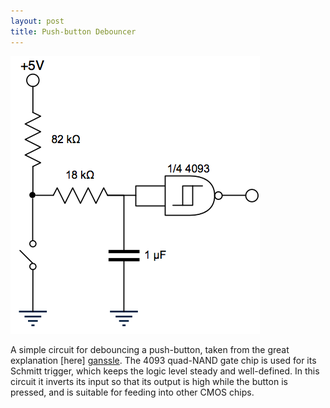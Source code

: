 ```yaml
---
layout: post
title: Push-button Debouncer
---
```


![Push-button Debouncer](/images/push_button_debouncer.png)

A simple circuit for debouncing a push-button, taken from the great explanation
[here] [ganssle]. The 4093 quad-NAND gate chip is used for its Schmitt trigger,
which keeps the logic level steady and well-defined. In this circuit it inverts
its input so that its output is high while the button is pressed, and is
suitable for feeding into other CMOS chips.

[ganssle]: http://www.ganssle.com/debouncing-pt2.htm
